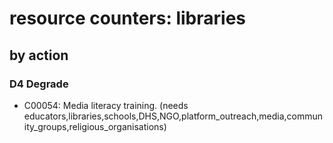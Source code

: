 # resource counters: libraries

## by action


### D4 Degrade
* C00054: Media literacy training.  (needs educators,libraries,schools,DHS,NGO,platform_outreach,media,community_groups,religious_organisations)
